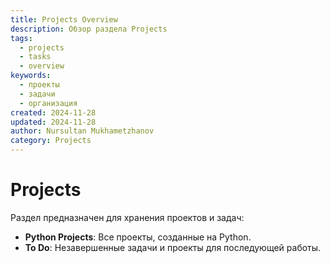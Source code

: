 ```yaml
---
title: Projects Overview
description: Обзор раздела Projects
tags:
  - projects
  - tasks
  - overview
keywords:
  - проекты
  - задачи
  - организация
created: 2024-11-28
updated: 2024-11-28
author: Nursultan Mukhametzhanov
category: Projects
---
```


# Projects

Раздел предназначен для хранения проектов и задач:
- **Python Projects**: Все проекты, созданные на Python.
- **To Do**: Незавершенные задачи и проекты для последующей работы.
